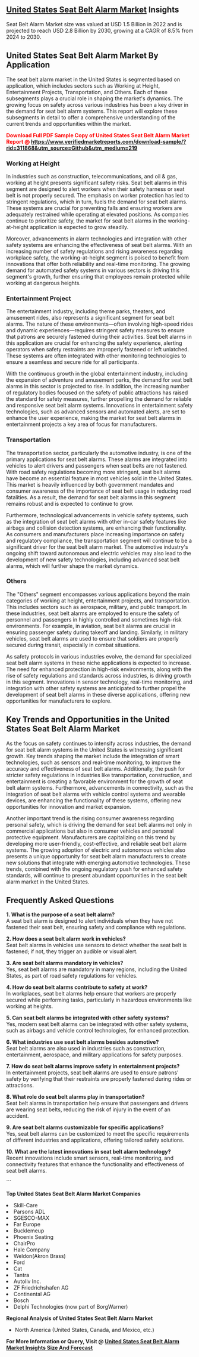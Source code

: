 <h2><a href="https://www.verifiedmarketreports.com/download-sample/?rid=311868&amp;utm_source=Github&amp;utm_medium=219" target="_blank">United States Seat Belt Alarm Market</a> Insights</h2><p>Seat Belt Alarm Market size was valued at USD 1.5 Billion in 2022 and is projected to reach USD 2.8 Billion by 2030, growing at a CAGR of 8.5% from 2024 to 2030.</p><p> <h2>United States Seat Belt Alarm Market By Application</h2> <p>The seat belt alarm market in the United States is segmented based on application, which includes sectors such as Working at Height, Entertainment Projects, Transportation, and Others. Each of these subsegments plays a crucial role in shaping the market's dynamics. The growing focus on safety across various industries has been a key driver in the demand for seat belt alarm systems. This report will explore these subsegments in detail to offer a comprehensive understanding of the current trends and opportunities within the market.</p> <p><strong><p><span class=""><span style="color: #ff0000;"><strong>Download Full PDF Sample Copy of United States Seat Belt Alarm Market Report</strong> @ </span><a href="https://www.verifiedmarketreports.com/download-sample/?rid=311868&amp;utm_source=Github&amp;utm_medium=219" target="_blank">https://www.verifiedmarketreports.com/download-sample/?rid=311868&amp;utm_source=Github&amp;utm_medium=219</a></span></p></strong></p> <h3>Working at Height</h3> <p>In industries such as construction, telecommunications, and oil & gas, working at height presents significant safety risks. Seat belt alarms in this segment are designed to alert workers when their safety harness or seat belt is not properly secured. The emphasis on worker protection has led to stringent regulations, which in turn, fuels the demand for seat belt alarms. These systems are crucial for preventing falls and ensuring workers are adequately restrained while operating at elevated positions. As companies continue to prioritize safety, the market for seat belt alarms in the working-at-height application is expected to grow steadily.</p> <p>Moreover, advancements in alarm technologies and integration with other safety systems are enhancing the effectiveness of seat belt alarms. With an increasing number of safety regulations and rising awareness regarding workplace safety, the working-at-height segment is poised to benefit from innovations that offer both reliability and real-time monitoring. The growing demand for automated safety systems in various sectors is driving this segment's growth, further ensuring that employees remain protected while working at dangerous heights.</p> <h3>Entertainment Project</h3> <p>The entertainment industry, including theme parks, theaters, and amusement rides, also represents a significant segment for seat belt alarms. The nature of these environments—often involving high-speed rides and dynamic experiences—requires stringent safety measures to ensure that patrons are securely fastened during their activities. Seat belt alarms in this application are crucial for enhancing the safety experience, alerting operators when safety restraints are improperly fastened or left unlatched. These systems are often integrated with other monitoring technologies to ensure a seamless and secure ride for all participants.</p> <p>With the continuous growth in the global entertainment industry, including the expansion of adventure and amusement parks, the demand for seat belt alarms in this sector is projected to rise. In addition, the increasing number of regulatory bodies focused on the safety of public attractions has raised the standard for safety measures, further propelling the demand for reliable and responsive seat belt alarm systems. Innovations in entertainment safety technologies, such as advanced sensors and automated alerts, are set to enhance the user experience, making the market for seat belt alarms in entertainment projects a key area of focus for manufacturers.</p> <h3>Transportation</h3> <p>The transportation sector, particularly the automotive industry, is one of the primary applications for seat belt alarms. These alarms are integrated into vehicles to alert drivers and passengers when seat belts are not fastened. With road safety regulations becoming more stringent, seat belt alarms have become an essential feature in most vehicles sold in the United States. This market is heavily influenced by both government mandates and consumer awareness of the importance of seat belt usage in reducing road fatalities. As a result, the demand for seat belt alarms in this segment remains robust and is expected to continue to grow.</p> <p>Furthermore, technological advancements in vehicle safety systems, such as the integration of seat belt alarms with other in-car safety features like airbags and collision detection systems, are enhancing their functionality. As consumers and manufacturers place increasing importance on safety and regulatory compliance, the transportation segment will continue to be a significant driver for the seat belt alarm market. The automotive industry's ongoing shift toward autonomous and electric vehicles may also lead to the development of new safety technologies, including advanced seat belt alarms, which will further shape the market dynamics.</p> <h3>Others</h3> <p>The "Others" segment encompasses various applications beyond the main categories of working at height, entertainment projects, and transportation. This includes sectors such as aerospace, military, and public transport. In these industries, seat belt alarms are employed to ensure the safety of personnel and passengers in highly controlled and sometimes high-risk environments. For example, in aviation, seat belt alarms are crucial in ensuring passenger safety during takeoff and landing. Similarly, in military vehicles, seat belt alarms are used to ensure that soldiers are properly secured during transit, especially in combat situations.</p> <p>As safety protocols in various industries evolve, the demand for specialized seat belt alarm systems in these niche applications is expected to increase. The need for enhanced protection in high-risk environments, along with the rise of safety regulations and standards across industries, is driving growth in this segment. Innovations in sensor technology, real-time monitoring, and integration with other safety systems are anticipated to further propel the development of seat belt alarms in these diverse applications, offering new opportunities for manufacturers to explore.</p> <h2>Key Trends and Opportunities in the United States Seat Belt Alarm Market</h2> <p>As the focus on safety continues to intensify across industries, the demand for seat belt alarm systems in the United States is witnessing significant growth. Key trends shaping the market include the integration of smart technologies, such as sensors and real-time monitoring, to improve the accuracy and effectiveness of seat belt alarms. Additionally, the push for stricter safety regulations in industries like transportation, construction, and entertainment is creating a favorable environment for the growth of seat belt alarm systems. Furthermore, advancements in connectivity, such as the integration of seat belt alarms with vehicle control systems and wearable devices, are enhancing the functionality of these systems, offering new opportunities for innovation and market expansion.</p> <p>Another important trend is the rising consumer awareness regarding personal safety, which is driving the demand for seat belt alarms not only in commercial applications but also in consumer vehicles and personal protective equipment. Manufacturers are capitalizing on this trend by developing more user-friendly, cost-effective, and reliable seat belt alarm systems. The growing adoption of electric and autonomous vehicles also presents a unique opportunity for seat belt alarm manufacturers to create new solutions that integrate with emerging automotive technologies. These trends, combined with the ongoing regulatory push for enhanced safety standards, will continue to present abundant opportunities in the seat belt alarm market in the United States.</p> <h2>Frequently Asked Questions</h2> <p><strong>1. What is the purpose of a seat belt alarm?</strong><br> A seat belt alarm is designed to alert individuals when they have not fastened their seat belt, ensuring safety and compliance with regulations.</p> <p><strong>2. How does a seat belt alarm work in vehicles?</strong><br> Seat belt alarms in vehicles use sensors to detect whether the seat belt is fastened; if not, they trigger an audible or visual alert.</p> <p><strong>3. Are seat belt alarms mandatory in vehicles?</strong><br> Yes, seat belt alarms are mandatory in many regions, including the United States, as part of road safety regulations for vehicles.</p> <p><strong>4. How do seat belt alarms contribute to safety at work?</strong><br> In workplaces, seat belt alarms help ensure that workers are properly secured while performing tasks, particularly in hazardous environments like working at heights.</p> <p><strong>5. Can seat belt alarms be integrated with other safety systems?</strong><br> Yes, modern seat belt alarms can be integrated with other safety systems, such as airbags and vehicle control technologies, for enhanced protection.</p> <p><strong>6. What industries use seat belt alarms besides automotive?</strong><br> Seat belt alarms are also used in industries such as construction, entertainment, aerospace, and military applications for safety purposes.</p> <p><strong>7. How do seat belt alarms improve safety in entertainment projects?</strong><br> In entertainment projects, seat belt alarms are used to ensure patrons' safety by verifying that their restraints are properly fastened during rides or attractions.</p> <p><strong>8. What role do seat belt alarms play in transportation?</strong><br> Seat belt alarms in transportation help ensure that passengers and drivers are wearing seat belts, reducing the risk of injury in the event of an accident.</p> <p><strong>9. Are seat belt alarms customizable for specific applications?</strong><br> Yes, seat belt alarms can be customized to meet the specific requirements of different industries and applications, offering tailored safety solutions.</p> <p><strong>10. What are the latest innovations in seat belt alarm technology?</strong><br> Recent innovations include smart sensors, real-time monitoring, and connectivity features that enhance the functionality and effectiveness of seat belt alarms.</p> ```</p><p><strong>Top United States Seat Belt Alarm Market Companies</strong></p><div data-test-id=""><p><li>Skill-Care</li><li> Parsons ADL</li><li> SGESCO-MAX</li><li> Far Europe</li><li> Bucklemeup</li><li> Phoenix Seating</li><li> ChairPro</li><li> Hale Company</li><li> Weldon(Akron Brass)</li><li> Ford</li><li> Cat</li><li> Tantra</li><li> Autoliv Inc.</li><li> ZF Friedrichshafen AG</li><li> Continental AG</li><li> Bosch</li><li> Delphi Technologies (now part of BorgWarner)</li></p><div><strong>Regional Analysis of&nbsp;United States Seat Belt Alarm Market</strong></div><ul><li dir="ltr"><p dir="ltr">North America&nbsp;(United States, Canada, and Mexico, etc.)</p></li></ul><p><strong>For More Information or Query, Visit @&nbsp;</strong><strong><a href="https://www.verifiedmarketreports.com/product/seat-belt-alarm-market/?utm_source=Github&amp;utm_medium=219" target="_blank">United States Seat Belt Alarm Market Insights Size And Forecast</a></strong></p></div>
